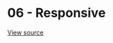 # 06 - Responsive 

[View source](https://github.com/merfais/vue-grid-layout-v3/blob/master/website/docs/.vuepress/components/Example06Responsive.vue)

<ClientOnly>
<!--iframe style="border:0;width: 100%;height:3000px;" src="../examples/06-responsive.html"></iframe-->
<Example06Responsive></Example06Responsive>
</ClientOnly>

